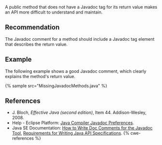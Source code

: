 A public method that does not have a Javadoc tag for its return value makes an API more difficult to understand and maintain.


## Recommendation
The Javadoc comment for a method should include a Javadoc tag element that describes the return value.


## Example
The following example shows a good Javadoc comment, which clearly explains the method's return value.

{% sample src="MissingJavadocMethods.java" %}

## References
* J. Bloch, *Effective Java (second edition)*, Item 44. Addison-Wesley, 2008.
* Help - Eclipse Platform: [Java Compiler Javadoc Preferences](https://help.eclipse.org/2020-12/advanced/content.jsp?topic=/org.eclipse.jdt.doc.user/reference/preferences/java/compiler/ref-preferences-javadoc.htm).
* Java SE Documentation: [How to Write Doc Comments for the Javadoc Tool](https://www.oracle.com/technical-resources/articles/java/javadoc-tool.html), [Requirements for Writing Java API Specifications](https://www.oracle.com/java/technologies/javase/api-specifications.html).
{% cwe-references %}
